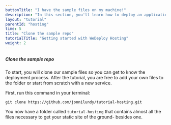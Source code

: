 ```yaml
---
buttonTitle: "I have the sample files on my machine!"
description: "In this section, you'll learn how to deploy an application using WeDeploy Hosting."
layout: "tutorial"
parentId: "hosting"
time: 5
title: "Clone the sample repo"
tutorialTitle: "Getting started with WeDeploy Hosting"
weight: 2
---
```


##### Clone the sample repo

To start, you will clone our sample files so you can get to know the deployment process. After the tutorial, you are free to add your own files to the folder or start from scratch with a new service. 

First, run this command in your terminal:

```
git clone https://github.com/jonnilundy/tutorial-hosting.git
```

You now have a folder called `tutorial-hosting` that contains almost all the files necessary to get your static site of the ground- besides one. 
